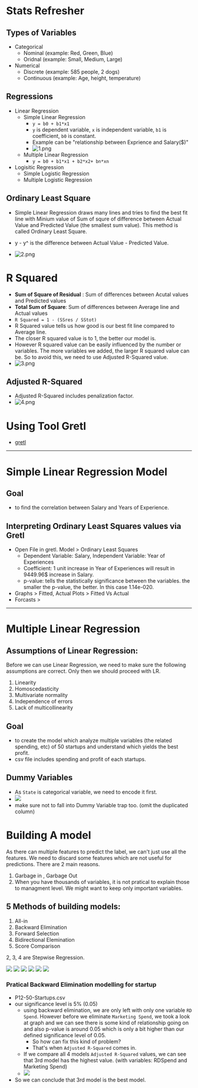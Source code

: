 # Stats Refresher

## Types of Variables
+ Categorical
    + Nominal (example: Red, Green, Blue)
    + Oridnal (example: Small, Medium, Large)
+ Numerical
    + Discrete (example: 585 people, 2 dogs)
    + Continuous (example: Age, height, temperature)

## Regressions
+ Linear Regression
    + Simple Linear Regression
        + `y = b0 + b1*x1`
        + `y` is dependent variable, `x` is independent variable, `b1` is coefficient, `b0` is constant.
        + Example can be "relationship between Exprience and Salary($)"
        + ![1.png](02_Modelling/img/1.png)
    + Multiple Linear Regression
        + `y = b0 + b1*x1 + b2*x2+ bn*xn`
+ Logisitic Regression
    + Simple Logistic Regression
    + Multiple Logistic Regression

## Ordinary Least Square
+ Simple Linear Regression draws many lines and tries to find the best fit line with Minium value of Sum of squre of difference between Actual Value and Predicted Value (the smallest sum value). This method is called Ordinary Least Square.

+ y - y^ is the difference between Actual Value - Predicted Value.

+ ![2.png](02_Modelling/img/2.png)

# R Squared
+ **Sum of Square of Residual** : Sum of differences between Acutal values and Predicted values
+ **Total Sum of Square**: Sum of differences between Average line and Actual values
+ `R Squared = 1 - (SSres / SStot)`
+ R Squared value tells us how good is our best fit line compared to Average line.
+ The closer R squared value is to 1, the better our model is.
+ However R squared value can be easily influenced by the number or variables. The more variables we added, the larger R squared value can be. So to avoid this, we need to use Adjusted R-Squared value.
+ ![3.png](02_Modelling/img/3.png)

## Adjusted R-Squared
+ Adjusted R-Squared includes penalization factor. 
+ ![4.png](02_Modelling/img/4.png)

# Using Tool Gretl
+ [gretl](http://gretl.sourceforge.net/)

-----------

# Simple Linear Regression Model
## Goal
+ to find the correlation between Salary and Years of Experience.
## Interpreting Ordinary Least Squares values via Gretl
+ Open File in gretl. Model > Ordinary Least Squares
    + Dependent Variable: Salary, Independent Variable: Year of Experiences
    + Coefficient: 1 unit increase in Year of Experiences will result in 9449.96$ increase in Salary.
    + p-value: tells the statistically significance between the variables. the smaller the p-value, the better. In this case 1.14e-020.
+ Graphs > Fitted, Actual Plots > Fitted Vs Actual
+ Forcasts > 

----

# Multiple Linear Regression

## Assumptions of Linear Regression:
Before we can use Linear Regression, we need to make sure the following assumptions are correct. Only then we should proceed with LR.
1. Linearity
2. Homoscedasticity
3. Multivariate normality
4. Independence of errors
5. Lack of multicollinearity

## Goal
+ to create the model which analyze multiple variables (the related spending, etc) of 50 startups and understand which yields the best profit.
+ csv file includes spending and profit of each startups.

## Dummy Variables
+ As `State` is categorical variable, we need to encode it first.
+ ![](02_Modelling/img/5.png)
+ make sure not to fall into Dummy Variable trap too. (omit the duplicated column)

# Building A model
As there can multiple features to predict the label, we can't just use all the features. We need to discard some features which are not useful for predictions. There are 2 main reasons.
1. Garbage in , Garbage Out
2. When you have thousands of variables, it is not pratical to explain those to managment level. We might want to keep only important variables.

## 5 Methods of building models:
1. All-in
2. Backward Elimination
3. Forward Selection
4. Bidirectional Elemination
5. Score Comparison

2, 3, 4 are Stepwise Regression.

![](02_Modelling/img/6.png)
![](02_Modelling/img/7.png)
![](02_Modelling/img/8.png)
![](02_Modelling/img/9.png)
![](02_Modelling/img/10.png)
![](02_Modelling/img/11.png)

### Pratical Backward Elimination modelling for startup
- P12-50-Startups.csv
- our significance level is 5% (0.05)
    - using backward elimination, we are only left with only one variable `RD Spend`. However before we eliminate `Marketing Spend`, we took a look at graph and we can see there is some kind of relationship going on and also p-value is around 0.05 which is only a bit higher than our defined significance level of 0.05.
        - So how can fix this kind of problem?
        - That's when `Adjusted R-Squared` comes in.
    - If we compare all 4 models `Adjusted R-Squared` values, we can see that 3rd model has the highest value. (with variables: RDSpend and Marketing Spend)
    - ![](02_Modelling/img/12.png)
- So we can conclude that 3rd model is the best model.
